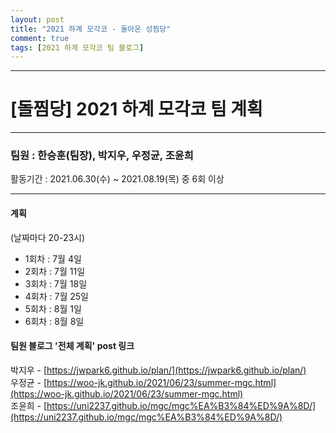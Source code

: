 ```yaml
---
layout: post
title: "2021 하계 모각코 - 돌아온 성찜당"
comment: true
tags: [2021 하계 모각코 팀 블로그]
---
```


****
# [돌찜당] 2021 하계 모각코 팀 계획
****

### 팀원 : 한승훈(팀장), 박지우, 우정균, 조윤희

활동기간 : 2021.06.30(수) ~ 2021.08.19(목) 중 6회 이상

- - -

#### 계획
(날짜마다 20-23시)
* 1회차 : 7월 4일
* 2회차 : 7월 11일
* 3회차 : 7월 18일
* 4회차 : 7월 25일
* 5회차 : 8월 1일
* 6회차 : 8월 8일


#### 팀원 블로그 '전체 계획' post 링크
박지우 - [https://jwpark6.github.io/plan/](https://jwpark6.github.io/plan/)    
우정균 - [https://woo-jk.github.io/2021/06/23/summer-mgc.html](https://woo-jk.github.io/2021/06/23/summer-mgc.html)    
조윤희 - [https://uni2237.github.io/mgc/mgc%EA%B3%84%ED%9A%8D/](https://uni2237.github.io/mgc/mgc%EA%B3%84%ED%9A%8D/)